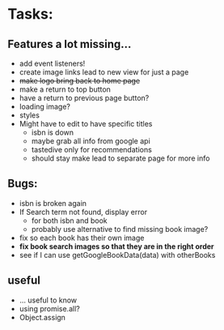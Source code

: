 # Tasks:

## Features a lot missing...
- add event listeners! 
- create image links lead to new view for just a page
- ~~make logo bring back to home page~~
- make a return to top button
- have a return to previous page button?
- loading image?
- styles
- Might have to edit to have specific titles
  - isbn is down
  - maybe grab all info from google api
  - tastedive only for recommendations
  - should stay make lead to separate page for more info


## Bugs:
- isbn is broken again
- If Search term not found, display error
  - for both isbn and book
  - probably use alternative to find missing book image?
- fix so each book has their own image
- **fix book search images so that they are in the right order**
- see if I can use getGoogleBookData(data) with otherBooks




## useful
- ... useful to know
- using promise.all?
- Object.assign
